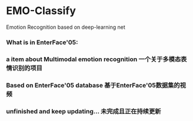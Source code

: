# EMO-Classify
Emotion Recognition based on deep-learning net
###   What is in EnterFace'05:
###     a item about Multimodal emotion recognition 一个关于多模态表情识别的项目
###     Based on EnterFace'05 database 基于EnterFace'05数据集的视频
###     unfinished and keep updating... 未完成且正在持续更新
